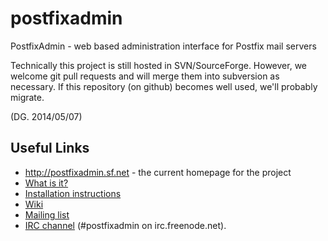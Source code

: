postfixadmin
============

PostfixAdmin - web based administration interface for Postfix mail servers


Technically this project is still hosted in SVN/SourceForge. However, we welcome git pull requests and will merge them into subversion as necessary. If this repository (on github) becomes well used, we'll probably migrate.

(DG. 2014/05/07)


Useful Links
------------

 - http://postfixadmin.sf.net - the current homepage for the project
 - [What is it?](/DOCUMENTS/POSTFIXADMIN.txt)
 - [Installation instructions](/INSTALL.TXT)
 - [Wiki](http://sourceforge.net/apps/mediawiki/postfixadmin)
 - [Mailing list](https://sourceforge.net/p/postfixadmin/discussion/676076)
 - [IRC channel](irc://irc.freenode.net/postfixadmin) (#postfixadmin on irc.freenode.net).
 
  

